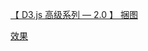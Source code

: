[ 【 D3.js 高级系列 — 2.0 】 捆图](http://blog.csdn.net/lzhlzz/article/details/44486657)


[效果](http://www.ourd3js.com/demo/G-2.0/bundle.html)